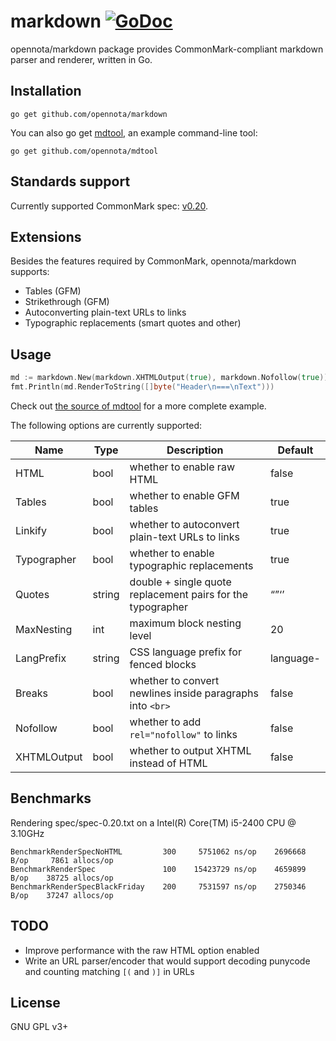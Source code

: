 markdown [![GoDoc](http://godoc.org/github.com/opennota/markdown?status.svg)](http://godoc.org/github.com/opennota/markdown)
========

opennota/markdown package provides CommonMark-compliant markdown parser and renderer, written in Go.

## Installation

    go get github.com/opennota/markdown

You can also go get [mdtool](https://github.com/opennota/mdtool), an example command-line tool:

    go get github.com/opennota/mdtool

## Standards support

Currently supported CommonMark spec: [v0.20](http://spec.commonmark.org/0.20/).

## Extensions

Besides the features required by CommonMark, opennota/markdown supports:

  * Tables (GFM)
  * Strikethrough (GFM)
  * Autoconverting plain-text URLs to links
  * Typographic replacements (smart quotes and other)

## Usage

``` go
md := markdown.New(markdown.XHTMLOutput(true), markdown.Nofollow(true))
fmt.Println(md.RenderToString([]byte("Header\n===\nText")))
```

Check out [the source of mdtool](https://github.com/opennota/mdtool/blob/master/main.go) for a more complete example.

The following options are currently supported:

  Name            |  Type  |                        Description                          | Default
  --------------- | ------ | ----------------------------------------------------------- | ---------
  HTML            | bool   | whether to enable raw HTML                                  | false
  Tables          | bool   | whether to enable GFM tables                                | true
  Linkify         | bool   | whether to autoconvert plain-text URLs to links             | true
  Typographer     | bool   | whether to enable typographic replacements                  | true
  Quotes          | string | double + single quote replacement pairs for the typographer | “”‘’
  MaxNesting      | int    | maximum block nesting level                                 | 20
  LangPrefix      | string | CSS language prefix for fenced blocks                       | language-
  Breaks          | bool   | whether to convert newlines inside paragraphs into `<br>`   | false
  Nofollow        | bool   | whether to add `rel="nofollow"` to links                    | false
  XHTMLOutput     | bool   | whether to output XHTML instead of HTML                     | false

## Benchmarks

Rendering spec/spec-0.20.txt on a Intel(R) Core(TM) i5-2400 CPU @ 3.10GHz

    BenchmarkRenderSpecNoHTML         300     5751062 ns/op    2696668 B/op     7861 allocs/op
    BenchmarkRenderSpec               100    15423729 ns/op    4659899 B/op    38725 allocs/op
    BenchmarkRenderSpecBlackFriday    200     7531597 ns/op    2750346 B/op    37247 allocs/op

## TODO

  * Improve performance with the raw HTML option enabled
  * Write an URL parser/encoder that would support decoding punycode and counting matching `[(` and `)]` in URLs

## License

GNU GPL v3+
